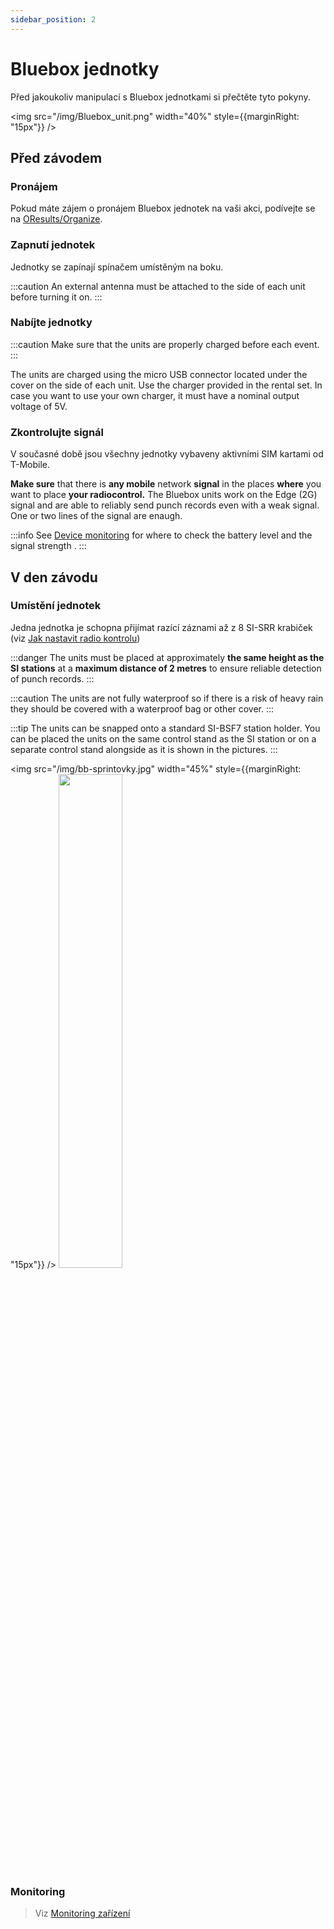 ```yaml
---
sidebar_position: 2
---
```


# Bluebox jednotky

Před jakoukoliv manipulací s Bluebox jednotkami si přečtěte tyto pokyny.

<img src="/img/Bluebox_unit.png" width="40%" style={{marginRight: "15px"}} />

## Před závodem

### Pronájem

Pokud máte zájem o pronájem Bluebox jednotek na vaši akci, podívejte se na [OResults/Organize](https://oresults.eu/organize).

### Zapnutí jednotek

Jednotky se zapínají spínačem umístěným na boku.

:::caution
An external antenna must be attached to the side of each unit before turning it on.
:::

### Nabíjte jednotky

:::caution
Make sure that the units are properly charged before each event.
:::

The units are charged using the micro USB connector located under the cover on the side of each unit. Use the charger provided in the rental set. In case you want to use your own charger, it must have a nominal output voltage of 5V.

### Zkontrolujte signál

V současné době jsou všechny jednotky vybaveny aktivními SIM kartami od T-Mobile.

**Make sure** that there is **any mobile** network **signal** in the places **where** you want to place **your radiocontrol.** The Bluebox units work on the Edge (2G) signal and are able to reliably send punch records even with a weak signal. One or two lines of the signal are enaugh.

:::info
See [Device monitoring](./device-monitoring) for where to check the battery level and the signal strength .
:::

## V den závodu

### Umístění jednotek

Jedna jednotka je schopna přijímat razící záznami až z 8 SI-SRR krabiček (viz [Jak nastavit radio kontrolu](./radio-control.md))

:::danger
The units must be placed at approximately **the same height as the SI stations** at a **maximum distance of 2 metres** to ensure reliable detection of punch records.
:::

:::caution
The units are not fully waterproof so if there is a risk of heavy rain they should be covered with a waterproof bag or other cover.
:::

:::tip
The units can be snapped onto a standard SI-BSF7 station holder. You can be placed the units on the same control stand as the SI station or on a separate control stand alongside as it is shown in the pictures.
:::

<img src="/img/bb-sprintovky.jpg" width="45%" style={{marginRight: "15px"}} />
<img src="/img/velikonoce.jpg" width="45%" />

### Monitoring
> Viz [Monitoring zařízení](./device-monitoring)
